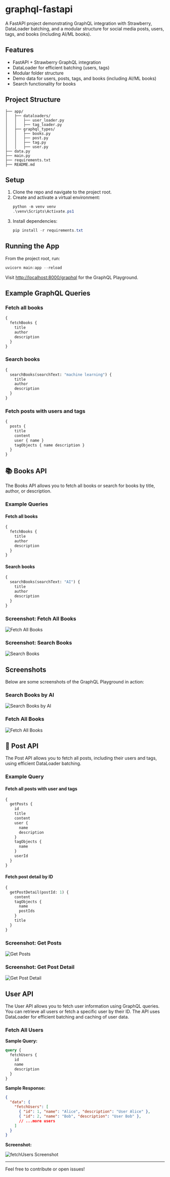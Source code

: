 # graphql-fastapi

A FastAPI project demonstrating GraphQL integration with Strawberry, DataLoader batching, and a modular structure for social media posts, users, tags, and books (including AI/ML books).

## Features
- FastAPI + Strawberry GraphQL integration
- DataLoader for efficient batching (users, tags)
- Modular folder structure
- Demo data for users, posts, tags, and books (including AI/ML books)
- Search functionality for books

## Project Structure
```
├── app/
│   ├── dataloaders/
│   │   ├── user_loader.py
│   │   ├── tag_loader.py
│   ├── graphql_types/
│   │   ├── books.py
│   │   ├── post.py
│   │   ├── tag.py
│   │   ├── user.py
├── data.py
├── main.py
├── requirements.txt
├── README.md
```

## Setup
1. Clone the repo and navigate to the project root.
2. Create and activate a virtual environment:
   ```powershell
   python -m venv venv
   .\venv\Scripts\Activate.ps1
   ```
3. Install dependencies:
   ```powershell
   pip install -r requirements.txt
   ```

## Running the App
From the project root, run:
```powershell
uvicorn main:app --reload
```

Visit [http://localhost:8000/graphql](http://localhost:8000/graphql) for the GraphQL Playground.

## Example GraphQL Queries
### Fetch all books
```graphql
{
  fetchBooks {
    title
    author
    description
  }
}
```
### Search books
```graphql
{
  searchBooks(searchText: "machine learning") {
    title
    author
    description
  }
}
```
### Fetch posts with users and tags
```graphql
{
  posts {
    title
    content
    user { name }
    tagObjects { name description }
  }
}
```

## 📚 Books API

The Books API allows you to fetch all books or search for books by title, author, or description.

### Example Queries

#### Fetch all books
```graphql
{
  fetchBooks {
    title
    author
    description
  }
}
```

#### Search books
```graphql
{
  searchBooks(searchText: "AI") {
    title
    author
    description
  }
}
```

### Screenshot: Fetch All Books

![Fetch All Books](screenshots/fetch-all-books.png)

### Screenshot: Search Books

![Search Books](screenshots/search-books.png)

## Screenshots

Below are some screenshots of the GraphQL Playground in action:

### Search Books by AI
![Search Books by AI](screenshots/search-books-ai.png)

### Fetch All Books
![Fetch All Books](screenshots/fetch-all-books.png)

## 📝 Post API

The Post API allows you to fetch all posts, including their users and tags, using efficient DataLoader batching.

### Example Query

#### Fetch all posts with user and tags
```graphql
{
  getPosts {
    id
    title
    content
    user {
      name
      description
    }
    tagObjects {
      name
    }
    userId
  }
}
```

#### Fetch post detail by ID
```graphql
{
  getPostDetail(postId: 1) {
    content
    tagObjects {
      name
      postIds
    }
    title
  }
}
```

### Screenshot: Get Posts

![Get Posts](screenshots/get-posts.png)

### Screenshot: Get Post Detail

![Get Post Detail](screenshots/get-post-detail.png)

## User API

The User API allows you to fetch user information using GraphQL queries. You can retrieve all users or fetch a specific user by their ID. The API uses DataLoader for efficient batching and caching of user data.

### Fetch All Users

**Sample Query:**
```graphql
query {
  fetchUsers {
    id
    name
    description
  }
}
```

**Sample Response:**
```json
{
  "data": {
    "fetchUsers": [
      { "id": 1, "name": "Alice", "description": "User Alice" },
      { "id": 2, "name": "Bob", "description": "User Bob" },
      // ...more users
    ]
  }
}
```

**Screenshot:**

![fetchUsers Screenshot](./screenshots/fetchUsers.png)

---

Feel free to contribute or open issues!
